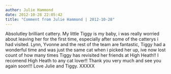 ```yaml
---
author: Julie Hammond
date: 2012-10-28 22:05:42
title: "Comment from Julie Hammond | 2012-10-28"
---
```

Absolutley brilliant cattery. My little Tiggy is my baby, i was really worried about leaving her for the first time, especially after some of the catterys i had visited. Lynn, Yvonne and the rest of the team are fantastic, Tiggy had a wonderful time and was just the same cat when i picked her up, ive now lost count of how many times Tiggy has revisited her friends at High Heath!! I recomend High Heath to any cat lover!! 
Thank you very much and see you again soon!!! Love Julie and Tiggy. XXXXX

